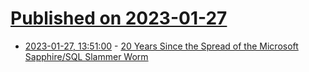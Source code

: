 # [Published on 2023-01-27](index.md)

* [2023-01-27, 13:51:00](https://soylentnews.org/article.pl?sid=23/01/26/1558235&from=rss) - [20 Years Since the Spread of the Microsoft Sapphire/SQL Slammer Worm](https://soylentnews.org/article.pl?sid=23/01/26/1558235&from=rss)
